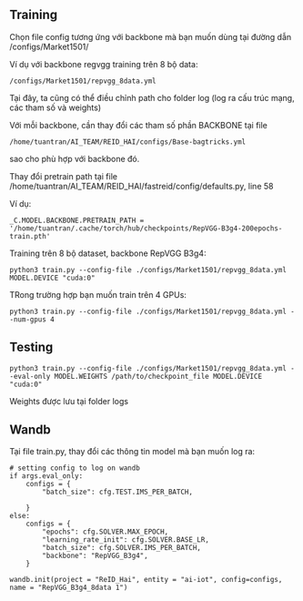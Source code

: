 ## Training
Chọn file config tương ứng với backbone mà bạn muốn dùng tại đường dẫn /configs/Market1501/

Ví dụ với backbone regvgg training trên 8 bộ data:
```
/configs/Market1501/repvgg_8data.yml
```
Tại đây, ta cũng có thể điều chỉnh path cho folder log (log ra cấu trúc mạng, các tham số và weights)


Với mỗi backbone, cần thay đổi các tham số phần BACKBONE tại file 
```
/home/tuantran/AI_TEAM/REID_HAI/configs/Base-bagtricks.yml
```
sao cho phù hợp với backbone đó.


Thay đổi pretrain path tại file /home/tuantran/AI_TEAM/REID_HAI/fastreid/config/defaults.py, line 58

Ví dụ:
```
_C.MODEL.BACKBONE.PRETRAIN_PATH = '/home/tuantran/.cache/torch/hub/checkpoints/RepVGG-B3g4-200epochs-train.pth'
```

Training trên 8 bộ dataset, backbone RepVGG B3g4:
```
python3 train.py --config-file ./configs/Market1501/repvgg_8data.yml MODEL.DEVICE "cuda:0"
```
TRong trường hợp bạn muốn train trên 4 GPUs:
```
python3 train.py --config-file ./configs/Market1501/repvgg_8data.yml --num-gpus 4
```


## Testing
```
python3 train.py --config-file ./configs/Market1501/repvgg_8data.yml --eval-only MODEL.WEIGHTS /path/to/checkpoint_file MODEL.DEVICE "cuda:0"
```
Weights được lưu tại folder logs

## Wandb
Tại file train.py, thay đổi các thông tin model mà bạn muốn log ra:
```
# setting config to log on wandb
if args.eval_only:
    configs = {
        "batch_size": cfg.TEST.IMS_PER_BATCH,

    }
else:
    configs = {
        "epochs": cfg.SOLVER.MAX_EPOCH,
        "learning_rate_init": cfg.SOLVER.BASE_LR,
        "batch_size": cfg.SOLVER.IMS_PER_BATCH,
        "backbone": "RepVGG_B3g4",
    }

wandb.init(project = "ReID_Hai", entity = "ai-iot", config=configs, name = "RepVGG_B3g4_8data 1")
```

